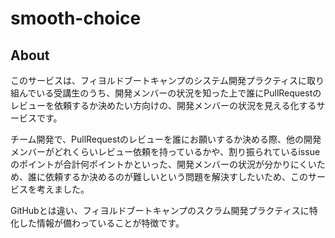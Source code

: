# smooth-choice
## About
このサービスは、フィヨルドブートキャンプのシステム開発プラクティスに取り組んでいる受講生のうち、開発メンバーの状況を知った上で誰にPullRequestのレビューを依頼するか決めたい方向けの、開発メンバーの状況を見える化するサービスです。

チーム開発で、PullRequestのレビューを誰にお願いするか決める際、他の開発メンバーがどれくらいレビュー依頼を持っているかや、割り振られているissueのポイントが合計何ポイントかといった、開発メンバーの状況が分かりにくいため、誰に依頼するか決めるのが難しいという問題を解決すしたいため、このサービスを考えました。

GitHubとは違い、フィヨルドブートキャンプのスクラム開発プラクティスに特化した情報が備わっていることが特徴です。
